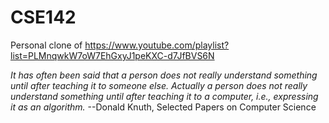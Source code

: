 # CSE142
Personal clone of https://www.youtube.com/playlist?list=PLMnqwkW7oW7EhGxyJ1peKXC-d7JfBVS6N

*It has often been said that a person does not really understand something until after teaching it to someone else. Actually a person does not really understand something until after teaching it to a computer, i.e., expressing it as an algorithm.*
--Donald Knuth, Selected Papers on Computer Science